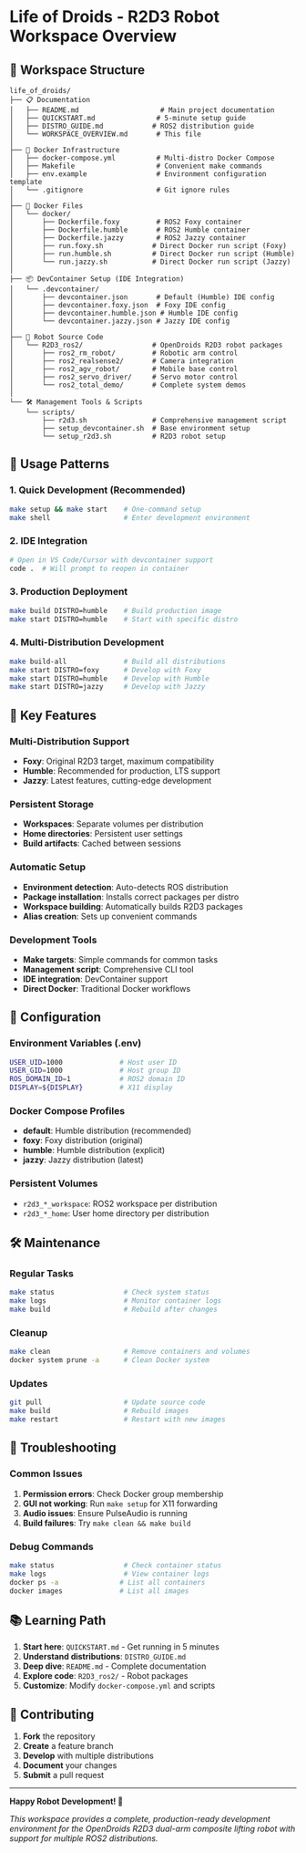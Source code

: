 # Life of Droids - R2D3 Robot Workspace Overview

## 📁 Workspace Structure

```
life_of_droids/
├── 📋 Documentation
│   ├── README.md                    # Main project documentation
│   ├── QUICKSTART.md               # 5-minute setup guide
│   ├── DISTRO_GUIDE.md            # ROS2 distribution guide
│   └── WORKSPACE_OVERVIEW.md       # This file
│
├── 🐳 Docker Infrastructure
│   ├── docker-compose.yml          # Multi-distro Docker Compose
│   ├── Makefile                    # Convenient make commands
│   ├── env.example                 # Environment configuration template
│   └── .gitignore                  # Git ignore rules
│
├── 🐳 Docker Files
│   └── docker/
│       ├── Dockerfile.foxy         # ROS2 Foxy container
│       ├── Dockerfile.humble       # ROS2 Humble container
│       ├── Dockerfile.jazzy        # ROS2 Jazzy container
│       ├── run.foxy.sh            # Direct Docker run script (Foxy)
│       ├── run.humble.sh          # Direct Docker run script (Humble)
│       └── run.jazzy.sh           # Direct Docker run script (Jazzy)
│
├── 📦 DevContainer Setup (IDE Integration)
│   └── .devcontainer/
│       ├── devcontainer.json       # Default (Humble) IDE config
│       ├── devcontainer.foxy.json  # Foxy IDE config
│       ├── devcontainer.humble.json # Humble IDE config
│       └── devcontainer.jazzy.json # Jazzy IDE config
│
├── 🤖 Robot Source Code
│   └── R2D3_ros2/                 # OpenDroids R2D3 robot packages
│       ├── ros2_rm_robot/         # Robotic arm control
│       ├── ros2_realsense2/       # Camera integration
│       ├── ros2_agv_robot/        # Mobile base control
│       ├── ros2_servo_driver/     # Servo motor control
│       └── ros2_total_demo/       # Complete system demos
│
└── 🛠️ Management Tools & Scripts
    └── scripts/
        ├── r2d3.sh                # Comprehensive management script
        ├── setup_devcontainer.sh  # Base environment setup
        └── setup_r2d3.sh          # R2D3 robot setup
```

## 🚀 Usage Patterns

### 1. Quick Development (Recommended)
```bash
make setup && make start    # One-command setup
make shell                  # Enter development environment
```

### 2. IDE Integration
```bash
# Open in VS Code/Cursor with devcontainer support
code .  # Will prompt to reopen in container
```

### 3. Production Deployment
```bash
make build DISTRO=humble    # Build production image
make start DISTRO=humble    # Start with specific distro
```

### 4. Multi-Distribution Development
```bash
make build-all              # Build all distributions
make start DISTRO=foxy      # Develop with Foxy
make start DISTRO=humble    # Develop with Humble
make start DISTRO=jazzy     # Develop with Jazzy
```

## 🎯 Key Features

### Multi-Distribution Support
- **Foxy**: Original R2D3 target, maximum compatibility
- **Humble**: Recommended for production, LTS support
- **Jazzy**: Latest features, cutting-edge development

### Persistent Storage
- **Workspaces**: Separate volumes per distribution
- **Home directories**: Persistent user settings
- **Build artifacts**: Cached between sessions

### Automatic Setup
- **Environment detection**: Auto-detects ROS distribution
- **Package installation**: Installs correct packages per distro
- **Workspace building**: Automatically builds R2D3 packages
- **Alias creation**: Sets up convenient commands

### Development Tools
- **Make targets**: Simple commands for common tasks
- **Management script**: Comprehensive CLI tool
- **IDE integration**: DevContainer support
- **Direct Docker**: Traditional Docker workflows

## 🔧 Configuration

### Environment Variables (.env)
```bash
USER_UID=1000              # Host user ID
USER_GID=1000              # Host group ID
ROS_DOMAIN_ID=1            # ROS2 domain ID
DISPLAY=${DISPLAY}         # X11 display
```

### Docker Compose Profiles
- **default**: Humble distribution (recommended)
- **foxy**: Foxy distribution (original)
- **humble**: Humble distribution (explicit)
- **jazzy**: Jazzy distribution (latest)

### Persistent Volumes
- `r2d3_*_workspace`: ROS2 workspace per distribution
- `r2d3_*_home`: User home directory per distribution

## 🛠️ Maintenance

### Regular Tasks
```bash
make status                 # Check system status
make logs                   # Monitor container logs
make build                  # Rebuild after changes
```

### Cleanup
```bash
make clean                  # Remove containers and volumes
docker system prune -a      # Clean Docker system
```

### Updates
```bash
git pull                    # Update source code
make build                  # Rebuild images
make restart                # Restart with new images
```

## 🐛 Troubleshooting

### Common Issues
1. **Permission errors**: Check Docker group membership
2. **GUI not working**: Run `make setup` for X11 forwarding
3. **Audio issues**: Ensure PulseAudio is running
4. **Build failures**: Try `make clean && make build`

### Debug Commands
```bash
make status                 # Check container status
make logs                   # View container logs
docker ps -a               # List all containers
docker images              # List all images
```

## 📚 Learning Path

1. **Start here**: `QUICKSTART.md` - Get running in 5 minutes
2. **Understand distributions**: `DISTRO_GUIDE.md`
3. **Deep dive**: `README.md` - Complete documentation
4. **Explore code**: `R2D3_ros2/` - Robot packages
5. **Customize**: Modify `docker-compose.yml` and scripts

## 🤝 Contributing

1. **Fork** the repository
2. **Create** a feature branch
3. **Develop** with multiple distributions
4. **Document** your changes
5. **Submit** a pull request

---

**Happy Robot Development! 🤖**

*This workspace provides a complete, production-ready development environment for the OpenDroids R2D3 dual-arm composite lifting robot with support for multiple ROS2 distributions.*

